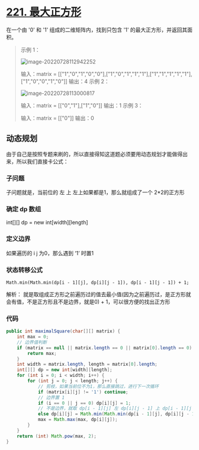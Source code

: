 # [221. 最大正方形](https://leetcode.cn/problems/maximal-square/)

在一个由 '0' 和 '1' 组成的二维矩阵内，找到只包含 '1' 的最大正方形，并返回其面积。

> 示例 1：
>
> ![image-20220728112942252](http://rloqc3ngo.hd-bkt.clouddn.com/image-20220728112942252.png)
>
> 输入：matrix = [["1","0","1","0","0"],["1","0","1","1","1"],["1","1","1","1","1"],["1","0","0","1","0"]]
> 输出：4
> 示例 2：
>
> ![image-20220728113000817](http://rloqc3ngo.hd-bkt.clouddn.com/image-20220728113000817.png)
>
>
> 输入：matrix = [["0","1"],["1","0"]]
> 输出：1
> 示例 3：
>
> 输入：matrix = [["0"]]
> 输出：0

## 动态规划

由于自己是按照专题来刷的，所以直接得知这道题必须要用动态规划才能做得出来，所以我们直接卡公式：

### 子问题

子问题就是，当前位的 左 上 左上如果都是1，那么就组成了一个 2*2的正方形

### 确定 dp 数组

int\[][] dp = new int\[width][length]

### 定义边界

如果遍历的 i j 为0，那么遇到 ‘1’ 时置1

### 状态转移公式

```Math.min(Math.min(dp[i - 1][j], dp[i][j - 1]), dp[i - 1][j - 1]) + 1;```

解析： 就是取组成正方形之前遍历过的值去最小值(因为之前遍历过，是正方形就会有值，不是正方形且不是边界，就是0) + 1，可以很方便的找出正方形

### 代码

```java
public int maximalSquare(char[][] matrix) {
    int max = 0;
  	// 边界值判断
    if (matrix == null || matrix.length == 0 || matrix[0].length == 0) {
        return max;
    }
    int width = matrix.length, length = matrix[0].length;
    int[][] dp = new int[width][length];
    for (int i = 0; i < width; i++) {
        for (int j = 0; j < length; j++) {
            // 剪枝，如果当前位不为1，那么直接跳过，进行下一次循环
            if (matrix[i][j] != '1') continue;
            // 边界置 1
            if (i == 0 || j == 0) dp[i][j] = 1;
            // 不是边界，就取 dp[i - 1][j] 左 dp[i][j - 1] 上 dp[i - 1][j - 1]左上的最小值+1
            else dp[i][j] = Math.min(Math.min(dp[i - 1][j], dp[i][j - 1]), dp[i - 1][j - 1]) + 1;
            max = Math.max(max, dp[i][j]);
        }
    }
    return (int) Math.pow(max, 2);
}
```